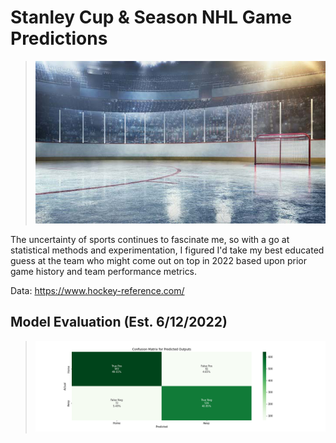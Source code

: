 # Stanley Cup & Season NHL Game Predictions
> ![hockey](images/ice-hockey-rink-670px.jpg)

The uncertainty of sports continues to fascinate me, so with a go at statistical methods and experimentation, I figured I'd take my best educated guess at the team who might come out on top in 2022 based upon prior game history and team performance metrics.

Data:
https://www.hockey-reference.com/

## Model Evaluation (Est. 6/12/2022)
> ![confusion_matrix](/images/confusion_matrix.png)
